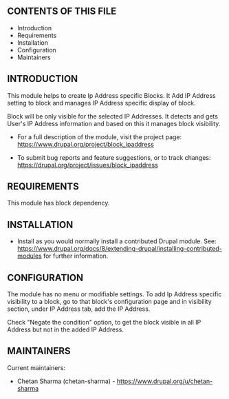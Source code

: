 CONTENTS OF THIS FILE
---------------------

 * Introduction
 * Requirements
 * Installation
 * Configuration
 * Maintainers

INTRODUCTION
------------

This module helps to create Ip Address specific Blocks. It Add IP Address
 setting to block and manages IP Address specific display of block.

Block will be only visible for the selected IP Addresses. It detects
 and gets User's IP Address information and based on
 this it manages block visibility.

 * For a full description of the module, visit the project page:
   https://www.drupal.org/project/block_ipaddress

 * To submit bug reports and feature suggestions, or to track changes:
   https://drupal.org/project/issues/block_ipaddress

REQUIREMENTS
------------

This module has block dependency.

INSTALLATION
------------

 * Install as you would normally install a contributed Drupal module. See:
   https://www.drupal.org/docs/8/extending-drupal/installing-contributed-modules
   for further information.

CONFIGURATION
------------

The module has no menu or modifiable settings. To add Ip Address
 specific visibility to a block, go to that block's
 configuration page and in visibility section, under IP Address
 tab, add the IP Address.

 Check "Negate the condition" option, to get the block visible
 in all IP Address but not in the added IP Address.

MAINTAINERS
-----------

Current maintainers:
 * Chetan Sharma (chetan-sharma) - https://www.drupal.org/u/chetan-sharma
